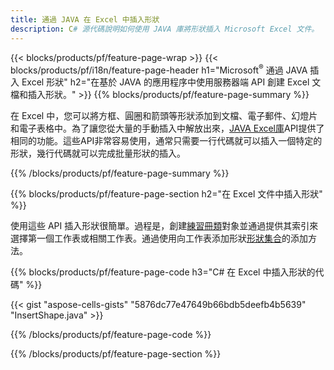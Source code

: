 ```yaml
---
title: 通過 JAVA 在 Excel 中插入形狀
description: C# 源代碼說明如何使用 JAVA 庫將形狀插入 Microsoft Excel 文件。
---
```

{{< blocks/products/pf/feature-page-wrap >}}
{{< blocks/products/pf/i18n/feature-page-header h1="Microsoft<sup>&reg;</sup> 通過 JAVA 插入 Excel 形狀" h2="在基於 JAVA 的應用程序中使用服務器端 API 創建 Excel 文檔和插入形狀。" >}}
{{% blocks/products/pf/feature-page-summary %}}

在 Excel 中，您可以將方框、圓圈和箭頭等形狀添加到文檔、電子郵件、幻燈片和電子表格中。為了讓您從大量的手動插入中解放出來，[JAVA Excel庫](https://releases.aspose.com/cells/java/)API提供了相同的功能。這些API非常容易使用，通常只需要一行代碼就可以插入一個特定的形狀，幾行代碼就可以完成批量形狀的插入。

{{% /blocks/products/pf/feature-page-summary %}}

{{% blocks/products/pf/feature-page-section h2="在 Excel 文件中插入形狀" %}}

使用這些 API 插入形狀很簡單。過程是，創建[練習冊類](https://reference.aspose.com/cells/java/com.aspose.cells/workbook/)對象並通過提供其索引來選擇第一個工作表或相關工作表。通過使用向工作表添加形狀[形狀集合](https://reference.aspose.com/cells/java/com.aspose.cells/shapecollection/)的添加方法。

{{% blocks/products/pf/feature-page-code h3="C# 在 Excel 中插入形狀的代碼" %}}

{{< gist "aspose-cells-gists" "5876dc77e47649b66bdb5deefb4b5639" "InsertShape.java" >}}

{{% /blocks/products/pf/feature-page-code %}}

{{% /blocks/products/pf/feature-page-section %}}
